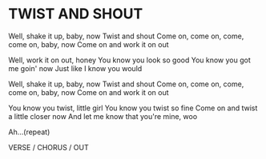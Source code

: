 # TWIST AND SHOUT

Well, shake it up, baby, now
Twist and shout
Come on, come on, come, come on, baby, now
Come on and work it on out

Well, work it on out, honey
You know you look so good
You know you got me goin' now
Just like I know you would

Well, shake it up, baby, now
Twist and shout
Come on, come on, come, come on, baby, now
Come on and work it on out

You know you twist, little girl
You know you twist so fine
Come on and twist a little closer now
And let me know that you're mine, woo

Ah...(repeat)

VERSE / CHORUS / OUT
